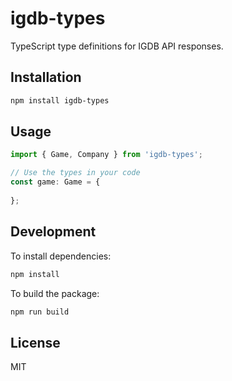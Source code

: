# igdb-types

TypeScript type definitions for IGDB API responses.

## Installation

```bash
npm install igdb-types
```

## Usage

```typescript
import { Game, Company } from 'igdb-types';

// Use the types in your code
const game: Game = {
 
};
```

## Development

To install dependencies:

```bash
npm install
```

To build the package:

```bash
npm run build
```

## License

MIT
